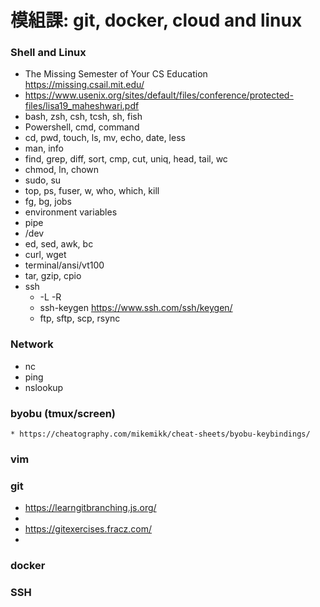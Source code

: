 # 模組課:  git, docker, cloud and linux

### Shell and Linux
* The Missing Semester of Your CS Education https://missing.csail.mit.edu/
* https://www.usenix.org/sites/default/files/conference/protected-files/lisa19_maheshwari.pdf
* bash, zsh, csh, tcsh, sh, fish
* Powershell, cmd, command
* cd, pwd, touch, ls, mv, echo, date, less
* man, info
* find, grep, diff, sort, cmp, cut, uniq, head, tail, wc
* chmod, ln, chown
* sudo, su
* top, ps, fuser, w, who, which, kill
* fg, bg, jobs
* environment variables
* pipe
* /dev
* ed, sed, awk, bc
* curl, wget
* terminal/ansi/vt100
* tar, gzip, cpio
* ssh
    * -L -R
    * ssh-keygen https://www.ssh.com/ssh/keygen/
    * ftp, sftp, scp, rsync

### Network
* nc
* ping
* nslookup
### byobu (tmux/screen)
    * https://cheatography.com/mikemikk/cheat-sheets/byobu-keybindings/


### vim


### git
* https://learngitbranching.js.org/
* 
* https://gitexercises.fracz.com/
* 

### docker

### SSH

